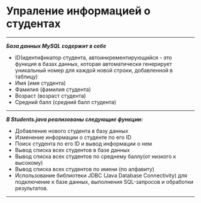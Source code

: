 <h1>Упраление информацией о студентах</h1>

---
***База данных MySQL содержит в себе***

- ID(идентификатор студента, автоинкрементирующийся - это функция в базах данных, которая автоматически генерирует уникальный номер для каждой новой строки, добавленной в таблицу)
- Имя (имя студента)
- Фамилия (фамилия студента)
- Возраст (возраст студента)
- Средний балл (средний балл студента)
---


***В Students.java реализованы следующие функции:***

- Добавление нового студента в базу данных
- Изменение информации о студенте по его ID
- Поиск студента по его ID и вывод информации о нем
- Вывод списка всех студентов в базе данных
- Вывод списка всех студентов по среднему баллу(от низкого к высокому)
- Вывод списка всех студентов по имени (по алфавиту)
- Использование библиотеки JDBC (Java Database Connectivity) для подключение к базе данных, выполнения SQL-запросов и обработки результатов.
---
